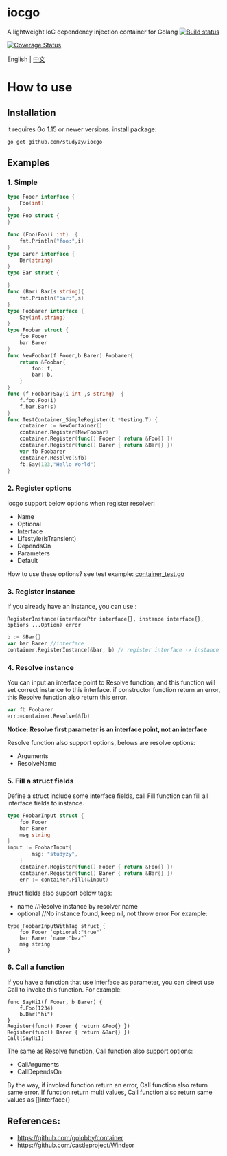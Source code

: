 # iocgo
A lightweight IoC dependency injection container for Golang
[![Build status](https://github.com/studyzy/iocgo/workflows/Go/badge.svg)](https://github.com/studyzy/iocgo/actions)

[![Coverage Status](https://coveralls.io/repos/github/studyzy/iocgo/badge.svg)](https://coveralls.io/github/studyzy/iocgo)

English | [中文](https://github.com/studyzy/iocgo/blob/main/README-zh_CN.md)

# How to use
## Installation
it requires Go 1.15 or newer versions.
install package:

`go get github.com/studyzy/iocgo`

## Examples
### 1. Simple
```go
type Fooer interface {
	Foo(int)
}
type Foo struct {
}

func (Foo)Foo(i int)  {
	fmt.Println("foo:",i)
}
type Barer interface {
	Bar(string)
}
type Bar struct {

}
func (Bar) Bar(s string){
	fmt.Println("bar:",s)
}
type Foobarer interface {
	Say(int,string)
}
type Foobar struct {
	foo Fooer
	bar Barer
}
func NewFoobar(f Fooer,b Barer) Foobarer{
	return &Foobar{
		foo: f,
		bar: b,
	}
}
func (f Foobar)Say(i int ,s string)  {
	f.foo.Foo(i)
	f.bar.Bar(s)
}
func TestContainer_SimpleRegister(t *testing.T) {
	container := NewContainer()
	container.Register(NewFoobar)
	container.Register(func() Fooer { return &Foo{} })
	container.Register(func() Barer { return &Bar{} })
	var fb Foobarer
	container.Resolve(&fb)
	fb.Say(123,"Hello World")
}
```
### 2. Register options
iocgo support below options when register resolver:
* Name
* Optional
* Interface
* Lifestyle(isTransient)
* DependsOn
* Parameters
* Default

How to use these options? see test example:
[container_test.go](https://github.com/studyzy/iocgo/blob/main/container_test.go)

### 3. Register instance
If you already have an instance, you can use :

`RegisterInstance(interfacePtr interface{}, instance interface{}, options ...Option) error `
```go
b := &Bar{}
var bar Barer //interface
container.RegisterInstance(&bar, b) // register interface -> instance
```

### 4. Resolve instance
You can input an interface point to Resolve function, and this function will set correct instance to this interface.
if constructor function return an error, this Resolve function also return this error.
```go
var fb Foobarer
err:=container.Resolve(&fb)
```

**Notice: Resolve first parameter is an interface point, not an interface**

Resolve function also support options, belows are resolve options:
* Arguments
* ResolveName

### 5. Fill a struct fields
Define a struct include some interface fields, call Fill function can fill all interface fields to instance.
```go
type FoobarInput struct {
	foo Fooer
	bar Barer
	msg string
}
input := FoobarInput{
		msg: "studyzy",
	}
	container.Register(func() Fooer { return &Foo{} })
	container.Register(func() Barer { return &Bar{} })
	err := container.Fill(&input)
```
struct fields also support below tags:
* name //Resolve instance by resolver name
* optional //No instance found, keep nil, not throw error
For example:
```
type FoobarInputWithTag struct {
	foo Fooer `optional:"true"`
	bar Barer `name:"baz"`
	msg string
}
```

### 6. Call a function
If you have a function that use interface as parameter, you can direct use Call to invoke this function.
For example:
```
func SayHi1(f Fooer, b Barer) {
	f.Foo(1234)
	b.Bar("hi")
}
Register(func() Fooer { return &Foo{} })
Register(func() Barer { return &Bar{} })
Call(SayHi1)
```
The same as Resolve function, Call function also support options:
* CallArguments
* CallDependsOn

By the way, if invoked function return an error, Call function also return same error. If function return multi values, Call function also return same values as []interface{}

## References:
* https://github.com/golobby/container
* https://github.com/castleproject/Windsor